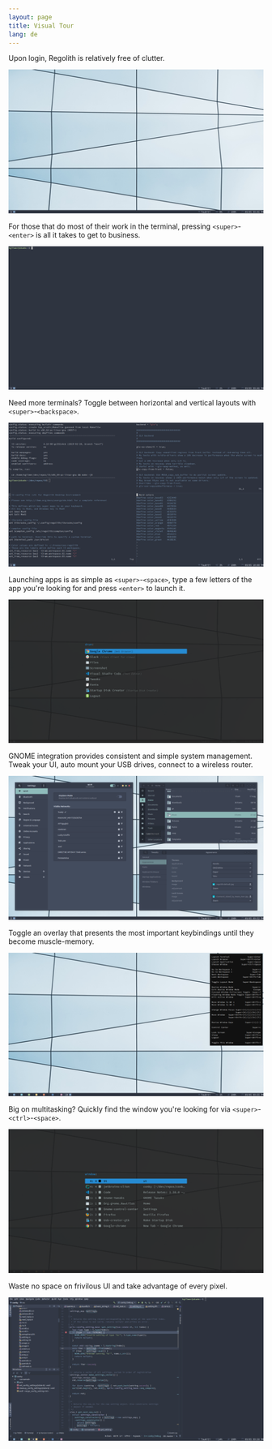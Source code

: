 ```yaml
---
layout: page
title: Visual Tour
lang: de
---
```


Upon login, Regolith is relatively free of clutter.

<a href="/assets/screenshot-empty.png"><img class="screenshot" alt="Empty Screenshot" src="/assets/screenshot-empty.png"/></a><br/>

For those that do most of their work in the terminal, pressing `<super>`-`<enter>` is all it takes to get to business.

<a href="/assets/screenshot-terminal.png"><img class="screenshot" alt="Terminal Screenshot" src="/assets/screenshot-terminal.png"/></a><br/>

Need more terminals?  Toggle between horizontal and vertical layouts with `<super>`-`<backspace>`.

<a href="/assets/screenshot-terminals.png"><img class="screenshot" alt="Terminals Screenshot" src="/assets/screenshot-terminals.png"/></a><br/>

Launching apps is as simple as `<super>`-`<space>`, type a few letters of the app you're looking for and press `<enter>` to launch it.

<a href="/assets/screenshot-rofi.png"><img class="screenshot" alt="Rofi Screenshot" src="/assets/screenshot-rofi.png"/></a><br/>

GNOME integration provides consistent and simple system management.  Tweak your UI, auto mount your USB drives, connect to a wireless router.

<a href="/assets/screenshot-gnome.png"><img class="screenshot" alt="Gnome Screenshot" src="/assets/screenshot-gnome.png"/></a><br/>

Toggle an overlay that presents the most important keybindings until they become muscle-memory.

<a href="/assets/screenshot-conky.png"><img class="screenshot" alt="Conky Screenshot" src="/assets/screenshot-conky.png"/></a><br/>

Big on multitasking?  Quickly find the window you're looking for via `<super>`-`<ctrl>`-`<space>`.

<a href="/assets/screenshot-window.png"><img class="screenshot" alt="Conky Screenshot" src="/assets/screenshot-window.png"/></a><br/>

Waste no space on frivilous UI and take advantage of every pixel.

<a href="/assets/screenshot-develop.png"><img class="screenshot" alt="Dev Screenshot" src="/assets/screenshot-develop.png"/></a><br/>